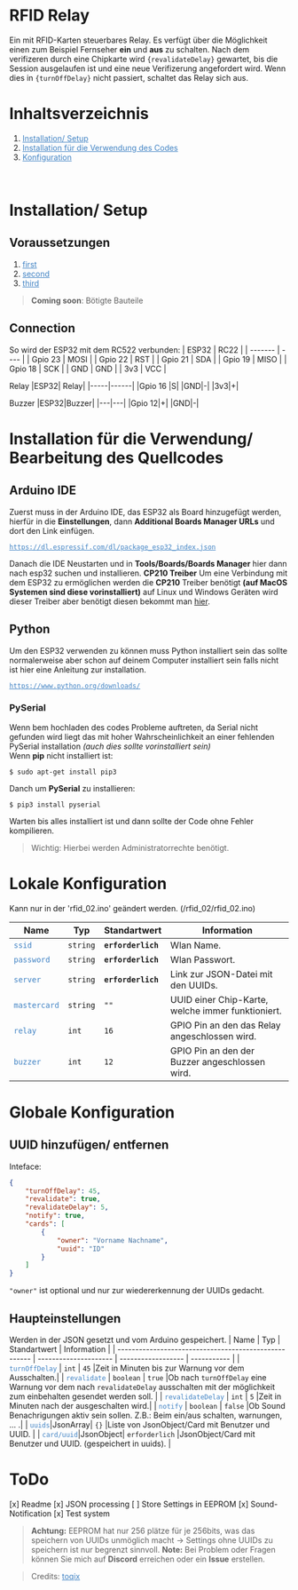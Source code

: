 # RFID Relay

Ein mit RFID-Karten steuerbares Relay. Es verfügt über die Möglichkeit einen zum Beispiel Fernseher **ein** und **aus** zu schalten. Nach dem verifizeren durch eine Chipkarte wird `{revalidateDelay}` gewartet, bis die Session ausgelaufen ist und eine neue Verifizerung angefordert wird. Wenn dies in `{turnOffDelay}` nicht passiert, schaltet das Relay sich aus.

# Inhaltsverzeichnis

1. <a href="#setup" style="color: #4183c4;">Installation/ Setup</a>
2. <a href="#setup2" style="color: #4183c4;">Installation für die Verwendung des Codes</a>
3. <a href="#config" style="color: #4183c4;">Konfiguration</a>

<br>

# Installation/ Setup<a name="setup"></a>

## Voraussetzungen

1. <a href="#first" style="color: #4183c4;">first</a>
2. <a href="#first" style="color: #4183c4;">second</a>
3. <a href="#first" style="color: #4183c4;">third</a>

>**Coming soon**: Bötigte Bauteile

## Connection

So wird der ESP32 mit dem RC522 verbunden:
| ESP32   | RC22 |
| ------- | ---- |
| Gpio 23 | MOSI |
| Gpio 22 | RST  |
| Gpio 21 | SDA  |
| Gpio 19 | MISO |
| Gpio 18 | SCK  |
| GND     | GND  |
| 3v3     | VCC  |

Relay
|ESP32| Relay|
|-----|------|
|Gpio 16 |S|
|GND|-|
|3v3|+|

Buzzer
|ESP32|Buzzer|
|---|---|
|Gpio 12|+|
|GND|-|

# Installation für die Verwendung/ Bearbeitung des Quellcodes<a name="setup2"></a>

## Arduino IDE

Zuerst muss in der Arduino IDE, das ESP32 als Board hinzugefügt werden, hierfür in die **Einstellungen**, dann **Additional Boards Manager URLs** und dort den Link einfügen.

<pre>
<code><a href="https://dl.espressif.com/dl/package_esp32_index.json" style="color: #4183c4">https://dl.espressif.com/dl/package_esp32_index.json</a></code>
</pre>

Danach die IDE Neustarten und in **Tools/Boards/Boards Manager** hier dann nach esp32 suchen und installieren.
**CP210 Treiber**
Um eine Verbindung mit dem ESP32 zu ermöglichen werden die **CP210** Treiber benötigt **(auf MacOS Systemen sind diese vorinstalliert)** auf Linux und Windows Geräten wird dieser Treiber aber benötigt diesen bekommt man <a href="https://www.silabs.com/products/development-tools/software/usb-to-uart-bridge-vcp-drivers">hier</a>.

## Python

Um den ESP32 verwenden zu können muss Python installiert sein das sollte normalerweise aber schon auf deinem Computer installiert sein falls nicht ist hier eine Anleitung zur installation.

<pre>
<code><a href="https://www.python.org/downloads/" style="color: #4183c4">https://www.python.org/downloads/</a></code>
</pre>

### PySerial

Wenn bem hochladen des codes Probleme auftreten, da Serial nicht gefunden wird liegt das mit hoher Wahrscheinlichkeit an einer fehlenden PySerial installation <em>(auch dies sollte vorinstalliert sein)</em><br>
Wenn **pip** nicht installiert ist:

```console
$ sudo apt-get install pip3
```

Danch um **PySerial** zu installieren:

```console
$ pip3 install pyserial
```

Warten bis alles installiert ist und dann sollte der Code ohne Fehler kompilieren.

> Wichtig: Hierbei werden Administratorrechte benötigt.

# Lokale Konfiguration<a name="config"></a>

Kann nur in der 'rfid_02.ino' geändert werden. (/rfid_02/rfid_02.ino)

| Name                                             | Typ                    | Standartwert                                | Information |
| ------------------------------------------------ | ---------------------- | ------------------------------------------- | ----------- |
| <code style=" color: #4183c4;">ssid</code>       | <code >string</code>   | <code ><strong>erforderlich</strong></code> |Wlan Name.|
| <code style=" color: #4183c4;">password</code>   | <code >string</code>   | <code ><strong>erforderlich</strong></code> |Wlan Passwort.|
| <code style=" color: #4183c4;">server</code>     | <code >string</code>   | <code ><strong>erforderlich</strong></code> | Link zur JSON-Datei mit den UUIDs.|
| <code style=" color: #4183c4;">mastercard</code> | <code >string</code> | <code >""</code>                          |UUID einer Chip-Karte, welche immer funktioniert.|
| <code style=" color: #4183c4;">relay</code>   | <code >int</code> | <code >16</code> |GPIO Pin an den das Relay angeschlossen wird.|
| <code style=" color: #4183c4;">buzzer</cod>   | <code >int</code> | <code >12</code> |GPIO Pin an den der Buzzer angeschlossen wird.|



# Globale Konfiguration

## UUID hinzufügen/ entfernen

Inteface:

```json
{
    "turnOffDelay": 45,
    "revalidate": true,
    "revalidateDelay": 5,
    "notify": true,
    "cards": [
        {
            "owner": "Vorname Nachname",
            "uuid": "ID"
        }
    ]
}
```

`"owner"` ist optional und nur zur wiedererkennung der UUIDs gedacht.

## Haupteinstellungen
Werden in der JSON gesetzt und vom Arduino gespeichert.
| Name                                                  | Typ                   | Standartwert       | Information |
| ----------------------------------------------------- | --------------------- | ------------------ | ----------- |
| <code style=" color: #4183c4;">turnOffDelay</code>           | <code >int</code>     | <code >45</code>   |Zeit in Minuten bis zur Warnung vor dem Ausschalten.|
| <code style=" color: #4183c4;">revalidate</code>      | <code >boolean</code> | <code >true</code> |Ob nach `turnOffDelay` eine Warnung vor dem nach `revalidateDelay` ausschalten mit der möglichkeit zum einbehalten gesendet werden soll. |
| <code style=" color: #4183c4;">revalidateDelay</code> | <code >int</code>     | <code >5</code>   |Zeit in Minuten nach der ausgeschalten wird.|
| <code style=" color: #4183c4;">notify</code>      | <code >boolean</code>  | <code >false</code>                         |Ob Sound Benachrigungen aktiv sein sollen. Z.B.: Beim ein/aus schalten, warnungen, ... .|
| <code style=" color: #4183c4;">uuids</code>|JsonArray| <code >{}</code> |Liste von JsonObject/Card mit Benutzer und UUID. |
| <code style=" color: #4183c4;">card/uuid</code>|JsonObject| <code >erforderlich</code> |JsonObject/Card mit Benutzer und UUID. (gespeichert in uuids). |

# ToDo
[x] Readme
[x] JSON processing
[ ] Store Settings in EEPROM
[x] Sound-Notification
[x] Test system

> **Achtung:** EEPROM hat nur 256 plätze für je 256bits, was das speichern von UUIDs unmöglich macht  -> Settings ohne UUIDs zu speichern ist nur begrenzt sinnvoll.
> **Note:** Bei Problem oder Fragen können Sie mich auf **Discord** erreichen oder ein **Issue** erstellen.

> Credits: <a href="https://github.com/toqix" style="color: #4183c4;">toqix</a>
